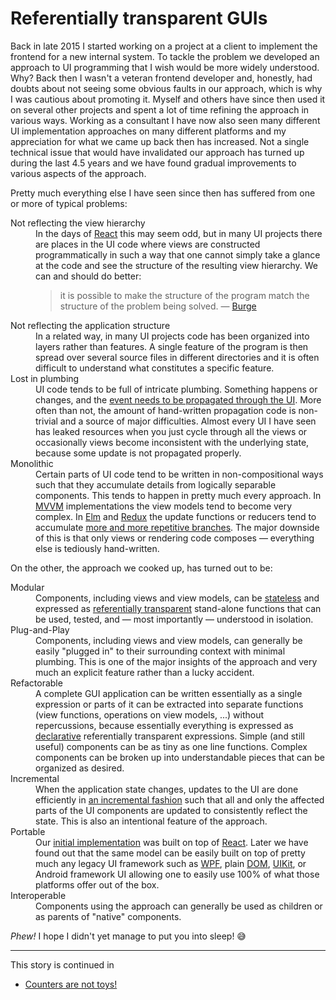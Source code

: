 # Referentially transparent GUIs

Back in late 2015 I started working on a project at a client to implement the
frontend for a new internal system. To tackle the problem we developed an
approach to UI programming that I wish would be more widely understood. Why?
Back then I wasn't a veteran frontend developer and, honestly, had doubts about
not seeing some obvious faults in our approach, which is why I was cautious
about promoting it. Myself and others have since then used it on several other
projects and spent a lot of time refining the approach in various ways. Working
as a consultant I have now also seen many different UI implementation approaches
on many different platforms and my appreciation for what we came up back then
has increased. Not a single technical issue that would have invalidated our
approach has turned up during the last 4.5 years and we have found gradual
improvements to various aspects of the approach.

Pretty much everything else I have seen since then has suffered from one or more
of typical problems:

<dl>

<dt>Not reflecting the view hierarchy</dt>

<dd>In the days of <a href="https://reactjs.org/">React</a> this may seem odd,
but in many UI projects there are places in the UI code where views are
constructed programmatically in such a way that one cannot simply take a glance
at the code and see the structure of the resulting view hierarchy. We can and
should do better: <blockquote>it is possible to make the structure of the
program match the structure of the problem being solved. &mdash; <a
href="http://jmct.cc/burge/1.html">Burge</a></blockquote></dd>

<dt>Not reflecting the application structure</dt>

<dd>In a related way, in many UI projects code has been organized into layers
rather than features. A single feature of the program is then spread over
several source files in different directories and it is often difficult to
understand what constitutes a specific feature.</dd>

<dt>Lost in plumbing</dt>

<dd>UI code tends to be full of intricate plumbing. Something happens or
changes, and the <a
href="https://awelonblue.wordpress.com/2012/07/01/why-not-events/">event needs
to be propagated through the UI</a>. More often than not, the amount of
hand-written propagation code is non-trivial and a source of major
difficulties. Almost every UI I have seen has leaked resources when you just
cycle through all the views or occasionally views become inconsistent with the
underlying state, because some update is not propagated properly.</dd>

<dt>Monolithic</dt>

<dd>Certain parts of UI code tend to be written in non-compositional ways such
that they accumulate details from logically separable components. This tends to
happen in pretty much every approach. In <a
href="https://en.wikipedia.org/wiki/Model%E2%80%93view%E2%80%93viewmodel">MVVM</a>
implementations the view models tend to become very complex. In <a
href="https://guide.elm-lang.org/architecture/">Elm</a> and <a
href="https://redux.js.org/introduction/core-concepts">Redux</a> the update
functions or reducers tend to accumulate <a
href="https://github.com/elmish/sample-react-todomvc/blob/6649454bda70b5ddf8acbe2f1f8d3128e8d18f5f/src/app.fs#L54-L118">more
and more repetitive branches</a>.  The major downside of this is that only views
or rendering code composes &mdash; everything else is tediously
hand-written.</dd>

</dl>

On the other, the approach we cooked up, has turned out to be:

<dl>

<dt>Modular</dt>

<dd>Components, including views and view models, can be <a
href="https://awelonblue.wordpress.com/2012/10/21/local-state-is-poison/">stateless</a>
and expressed as <a
href="https://en.wikipedia.org/wiki/Referential_transparency">referentially
transparent</a> stand-alone functions that can be used, tested, and &mdash; most
importantly &mdash; understood in isolation.</dd>

<dt>Plug-and-Play</dt>

<dd>Components, including views and view models, can generally be easily
"plugged in" to their surrounding context with minimal plumbing.  This is one of
the major insights of the approach and very much an explicit feature rather than
a lucky accident.</dd>

<dt>Refactorable</dt>

<dd>A complete GUI application can be written essentially as a single expression
or parts of it can be extracted into separate functions (view functions,
operations on view models, ...) without repercussions, because essentially
everything is expressed as <a
href="https://awelonblue.wordpress.com/2012/01/12/defining-declarative/">declarative</a>
referentially transparent expressions.  Simple (and still useful) components can
be as tiny as one line functions.  Complex components can be broken up into
understandable pieces that can be organized as desired.</dd>

<dt>Incremental</dt>

<dd>When the application state changes, updates to the UI are done efficiently
in <a href="https://en.wikipedia.org/wiki/Incremental_computing">an incremental
fashion</a> such that all and only the affected parts of the UI components are
updated to consistently reflect the state.  This is also an intentional feature
of the approach.</dd>

<dt>Portable</dt>

<dd>Our <a href="https://github.com/calmm-js">initial implementation</a> was
built on top of <a href="https://reactjs.org/">React</a>.  Later we have found
out that the same model can be easily built on top of pretty much any legacy UI
framework such as <a
href="https://en.wikipedia.org/wiki/Windows_Presentation_Foundation">WPF</a>,
plain <a
href="https://developer.mozilla.org/en-US/docs/Web/API/Document_Object_Model/Introduction">DOM</a>,
<a href="https://en.wikipedia.org/wiki/Cocoa_Touch">UIKit</a>, or Android
framework UI allowing one to easily use 100% of what those platforms offer out
of the box.</dd>

<dt>Interoperable</dt>

<dd>Components using the approach can generally be used as children or as
parents of "native" components.</dd>

</dl>

_Phew!_ I hope I didn't yet manage to put you into sleep! 😅

---

This story is continued in

- [Counters are not toys!](2020-05-11-counters-are-not-toys.md)
